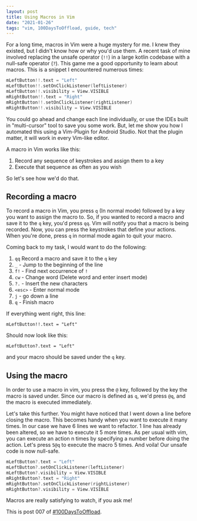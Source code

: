 ```yaml
---
layout: post
title: Using Macros in Vim
date: "2021-01-26"
tags: "vim, 100DaysToOffload, guide, tech"
---
```


For a long time, macros in Vim were a huge mystery for me. I knew they existed, but I didn't know how or why you'd use them. A recent task of mine involved replacing the unsafe operator (`!!`) in a large kotlin codebase with a null-safe operator (`?`). This game me a good opportunity to learn about macros. This is a snippet I encountered numerous times:

```kt
mLeftButton!!.text = "Left"
mLeftButton!!.setOnClickListener(leftListener)
mLeftButton!!.visibility = View.VISIBLE
mRightButton!!.text = "Right"
mRightButton!!.setOnClickListener(rightListener)
mRightButton!!.visibility = View.VISIBLE
```

You could go ahead and change each line individually, or use the IDEs built in "multi-cursor" tool to save you some work. But, let me show you how I automated this using a Vim-Plugin for Android Studio. Not that the plugin matter, it will work in every Vim-like editor.

A macro in Vim works like this:

1. Record any sequence of keystrokes and assign them to a key
1. Execute that sequence as often as you wish

So let's see how we'd do that.

## Recording a macro

To record a macro in Vim, you press `q` (In normal mode) followed by a key you want to assign the macro to. So, if you wanted to record a macro and save it to the `q` key, you'd press `qq`. Vim will notify you that a macro is being recorded. Now, you can press the keystrokes that define your actions. When you're done, press `q` in normal mode again to quit your macro.

Coming back to my task, I would want to do the following:

1. `qq` Record a macro and save it to the `q` key
1. `_` - Jump to the beginning of the line
1. `f!` - Find next occurrence of `!`
1. `cw` - Change word (Delete word and enter insert mode)
1. `?.` - Insert the new characters
1. `<esc>` - Enter normal mode
1. `j` - go down a line
1. `q` - Finish macro

If everything went right, this line:

```
mLeftButton!!.text = "Left"
```

Should now look like this:

```
mLeftButton?.text = "Left"
```

and your macro should be saved under the `q` key.

## Using the macro

In order to use a macro in vim, you press the `@` key, followed by the key the macro is saved under. Since our macro is defined as `q`, we'd press `@q`, and the macro is executed immediately.

Let's take this further. You might have noticed that I went down a line before closing the macro. This becomes handy when you want to execute it many times. In our case we have 6 lines we want to refactor. 1 line has already been altered, so we have to execute it 5 more times. As per usual with vim, you can execute an action n times by specifying a number before doing the action. Let's press `5@q` to execute the macro 5 times. And voila! Our unsafe code is now null-safe.

```kt
mLeftButton?.text = "Left"
mLeftButton?.setOnClickListener(leftListener)
mLeftButton?.visibility = View.VISIBLE
mRightButton?.text = "Right"
mRightButton?.setOnClickListener(rightListener)
mRightButton?.visibility = View.VISIBLE
```

Macros are really satisfying to watch, if you ask me!

This is post 007 of [#100DaysToOffload](https://100daystooffload.com/).
